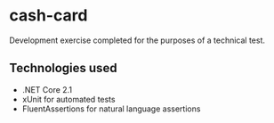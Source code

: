 # cash-card
Development exercise completed for the purposes of a technical test.

## Technologies used
- .NET Core 2.1
- xUnit for automated tests
- FluentAssertions for natural language assertions
